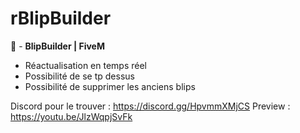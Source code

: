 # rBlipBuilder

🐌 - **BlipBuilder | FiveM**

- Réactualisation en temps réel
- Possibilité de se tp dessus
- Possibilité de supprimer les anciens blips

Discord pour le trouver : https://discord.gg/HpvmmXMjCS
Preview : https://youtu.be/JlzWqpjSvFk
